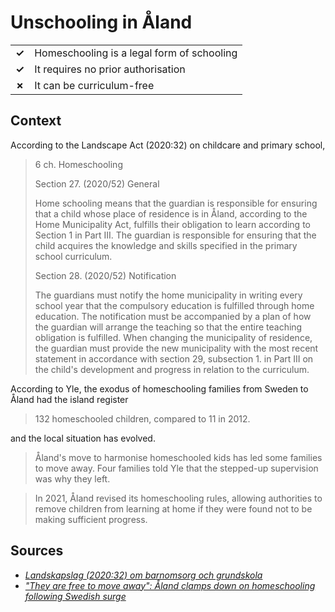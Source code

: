 # Unschooling in Åland

|       |                                            |
| ----- | ------------------------------------------ |
| **✓** | Homeschooling is a legal form of schooling |
| **✓** | It requires no prior authorisation         |
| **✗** | It can be curriculum-free                  |

## Context

According to the Landscape Act (2020:32) on childcare and primary school,

> 6 ch. Homeschooling
>
> Section 27. (2020/52) General
>
> Home schooling means that the guardian is responsible for ensuring that a child whose place of residence is in Åland, according to the Home Municipality Act, fulfills their obligation to learn according to Section 1 in Part III. The guardian is responsible for ensuring that the child acquires the knowledge and skills specified in the primary school curriculum.
>
> Section 28. (2020/52) Notification
>
> The guardians must notify the home municipality in writing every school year that the compulsory education is fulfilled through home education. The notification must be accompanied by a plan of how the guardian will arrange the teaching so that the entire teaching obligation is fulfilled. When changing the municipality of residence, the guardian must provide the new municipality with the most recent statement in accordance with section 29, subsection 1. in Part III on the child's development and progress in relation to the curriculum.

According to Yle, the exodus of homeschooling families from Sweden to Åland had
the island register

> 132 homeschooled children, compared to 11 in 2012.

and the local situation has evolved.

> Åland's move to harmonise homeschooled kids has led some families to move away. Four families told Yle that the stepped-up supervision was why they left.

> In 2021, Åland revised its homeschooling rules, allowing authorities to remove children from learning at home if they were found not to be making sufficient progress.

## Sources

- [_Landskapslag (2020:32) om barnomsorg och grundskola_](https://www.regeringen.ax/alandsk-lagstiftning/alex/202032)
- [_"They are free to move away": Åland clamps down on homeschooling following Swedish surge_](https://yle.fi/a/74-20136560?utm_source=chatgpt.com)
